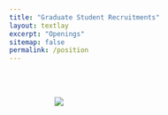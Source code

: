 ```yaml
---
title: "Graduate Student Recruitments"
layout: textlay
excerpt: "Openings"
sitemap: false
permalink: /position
---
```


<br>

<style>
  
  .centered-image {
    display: block;
    margin: 0 auto; /* Center the image horizontally */
    max-width: 80%; /* Set the maximum width of the image */
    margin-bottom: 100px;
  }
</style>
<br>


<figure>
  <img src="{{ site.url }}{{ site.baseurl }}/images/English Version.jpg" class="centered-image">
</figure>
